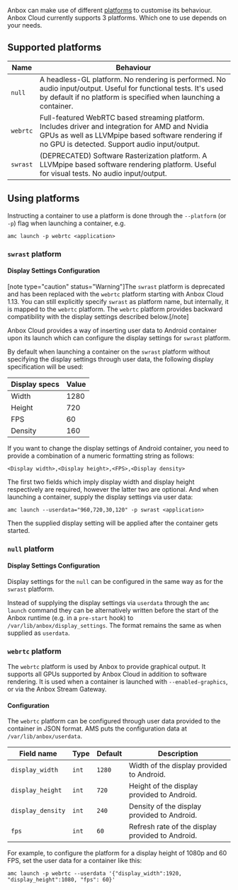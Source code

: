 Anbox can make use of different [platforms](https://anbox-cloud.github.io/1.13/anbox-platform-sdk/index.html) to customise its behaviour. Anbox Cloud currently supports 3 platforms. Which one to use depends on your needs.

## Supported platforms

| Name     	| Behaviour                                                                                                                                            	|
|----------	|-----------------------------------------------------------------------------------------------------------------------------------------------------	|
| `null`   	|  A headless-GL platform. No rendering is performed. No audio input/output. Useful for functional tests. It's used by default if no platform is specified when launching a container.                                                                       	|
| `webrtc` 	| Full-featured WebRTC based streaming platform. Includes driver and integration for AMD and Nvidia GPUs as well as LLVMpipe based software rendering if no GPU is detected.  Support audio input/output. |
| `swrast` 	| (DEPRECATED) Software Rasterization platform. A LLVMpipe based software rendering platform. Useful for visual tests. No audio input/output.                                                               	|

## Using platforms

Instructing a container to use a platform is done through the `--platform` (or `-p`) flag when launching a container, e.g.

    amc launch -p webrtc <application>

### `swrast` platform
#### Display Settings Configuration

[note type="caution" status="Warning"]The `swrast` platform is deprecated and has been replaced with the `webrtc` platform starting with Anbox Cloud 1.13. You can still explicitly specify `swrast` as platform name, but internally, it is mapped to the `webrtc` platform. The `webrtc` platform provides backward compatibility with the display settings described below.[/note]

Anbox Cloud provides a way of inserting user data to Android container upon its launch which can configure the display settings for `swrast` platform.

By default when launching a container on the `swrast` platform without specifying the display settings through user data, the following display specification will be used:

Display specs   | Value
----------------|-------
Width           | 1280
Height          | 720
FPS             | 60
Density         | 160

If you want to change the display settings of Android container, you need to provide a combination of a numeric formatting string as follows:

    <Display width>,<Display height>,<FPS>,<Display density>

The first two fields which imply display width and display height respectively are required, however the latter two are optional.
And when launching a container, supply the display settings via user data:

    amc launch --userdata="960,720,30,120" -p swrast <application>

Then the supplied display setting will be applied after the container gets started.

### `null` platform
#### Display Settings Configuration

Display settings for the `null` can be configured in the same way as for the `swrast` platform.

Instead of supplying the display settings via `userdata` through the `amc launch` command they can be alternatively written before the start of the Anbox runtime (e.g. in a `pre-start` hook) to `/var/lib/anbox/display_settings`. The format remains the same as when supplied as `userdata`.

### `webrtc` platform

The `webrtc` platform is used by Anbox to provide graphical output. It supports all GPUs supported by Anbox Cloud in addition to software rendering. It is used when a container is launched with `--enabled-graphics`, or via the Anbox Stream Gateway.

#### Configuration

The `webrtc` platform can be configured through user data provided to the container in JSON format. AMS puts the configuration data at `/var/lib/anbox/userdata`.

Field name | Type | Default | Description
-----------|------|---------|------------
`display_width` | `int` | `1280` | Width of the display provided to Android.
`display_height` | `int` | `720` | Height of the display provided to Android.
`display_density` | `int` | `240` | Density of the display provided to Android.
`fps` | `int` | `60` | Refresh rate of the display provided to Android.

For example, to configure the platform for a display height of 1080p and 60 FPS, set the user data for a container like this:

    amc launch -p webrtc --userdata '{"display_width":1920, "display_height":1080, "fps": 60}'
